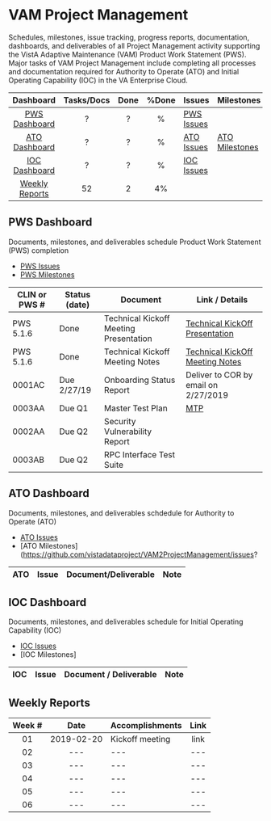# VAM Project Management
Schedules, milestones, issue tracking, progress reports, documentation, dashboards, and deliverables of all Project Management activity supporting the VistA Adaptive Maintenance (VAM) Product Work Statement (PWS).   Major tasks of VAM Project Management include completing all processes and documentation required for Authority to Operate (ATO) and Initial Operating Capability (IOC) in the VA Enterprise Cloud.

Dashboard | Tasks/Docs | Done | %Done| Issues | Milestones|  Summary |
|:---:|:---:|:---:|:---:|---|---|---|
[PWS Dashboard](#ato-dashboard)    | ? | ? | % | [PWS Issues](https://github.com/vistadataproject/VAM2ProjectManagement/issues?q=is%3Aopen+is%3Aissue+label%3APWS) |   | complete task list |
[ATO Dashboard](#ioc-dashboard)    | ? | ? | % | [ATO Issues](https://github.com/vistadataproject/VAM2ProjectManagement/issues?q=is%3Aopen+is%3Aissue+label%3AATO) | [ATO Milestones](https://github.com/vistadataproject/VAM2ProjectManagement/issues?q=is%3Aopen+is%3Aissue+milestone%3AATO-Scope)  | complete task list |
[IOC Dashboard](#pws-dashboard)    | ? | ? | % | [IOC Issues](https://github.com/vistadataproject/VAM2ProjectManagement/issues?q=is%3Aopen+is%3Aissue+label%3AIOC)  |   |  complete task list|
[Weekly Reports](#weekly-reports)  | 52 | 2 | 4% |  |  |  on track |



## PWS Dashboard
Documents, milestones, and deliverables schedule Product Work Statement (PWS) completion

* [PWS Issues](https://github.com/vistadataproject/VAM2ProjectManagement/issues?q=is%3Aopen+is%3Aissue+label%3APWS)
* [PWS Milestones](https://github.com/vistadataproject/VAM2ProjectManagement/issues?q=is%3Aopen+is%3Aissue+milestone%3APWS-Scope)


|CLIN or PWS # | Status (date) | Document  | Link / Details |
|---|---|---|---|
|PWS 5.1.6 | Done | Technical Kickoff Meeting Presentation | [Technical KickOff Presentation](/Documents/Technical_Kickoff_Meeting/VAM2_Technical_KickOff_Meeting_20190206.pdf) |
|PWS 5.1.6 | Done | Technical Kickoff Meeting Notes |  [Technical KickOff Meeting Notes](/Documents/Technical_Kickoff_Meeting/VAM2_Technical_Kickoff_Meeting_Notes_20190206.md) |
|0001AC | Due 2/27/19 |  Onboarding Status Report | Deliver to COR by email on 2/27/2019 |
|0003AA | Due Q1 | Master Test Plan|  [MTP](/Documents/Master_Test_Plan.md) |
|0002AA	| Due Q2 | Security Vulnerability Report |    |
|0003AB	| Due Q2 | RPC Interface Test Suite |    |


## ATO Dashboard
Documents, milestones, and deliverables schdedule for Authority to Operate (ATO)

* [ATO Issues](https://github.com/vistadataproject/VAM2ProjectManagement/issues?q=is%3Aopen+is%3Aissue+label%3AATO)
* [ATO Milestones](https://github.com/vistadataproject/VAM2ProjectManagement/issues?

|ATO | Issue |  Document/Deliverable | Note |
|---|---|---|---|


## IOC Dashboard
Documents, milestones, and deliverables schedule for Initial Operating Capability (IOC)

* [IOC Issues](https://github.com/vistadataproject/VAM2ProjectManagement/issues?q=is%3Aopen+is%3Aissue+label%3AIOC)
* [IOC Milestones]

|IOC | Issue | Document / Deliverable| Note |
|---|---|---|---|



## Weekly Reports
Week #  | Date | Accomplishments | Link
|:---:|:---:|:---|:---:|
| 01 |2019-02-20| Kickoff meeting| link|
| 02 |---|---|---|
| 03 |---|---|---|
| 04 |---|---|---|
| 05 |---|---|---|
| 06 |---|---|---|


















